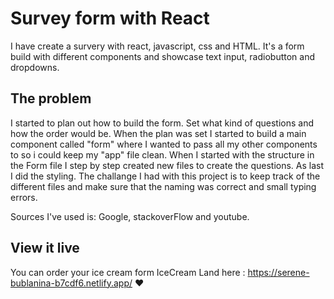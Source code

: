 # Survey form with React

I have create a survery with react, javascript, css and HTML. It's a form build with different components and showcase text input, radiobutton and dropdowns. 

## The problem

I started to plan out how to build the form. Set what kind of questions and how the order would be. 
When the plan was set I started to build a main component called "form" where I wanted to pass all my other components to so i could keep my "app" file clean. When I started with the structure in the Form file I step by step created new files to create the questions. As last I did the styling. 
The challange I had with this project is to keep track of the different files and make sure that the naming was correct and small typing errors. 

Sources I've used is: 
 Google, stackoverFlow and youtube. 

## View it live

You can order your ice cream form IceCream Land here : https://serene-bublanina-b7cdf6.netlify.app/ ❤️
